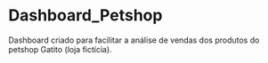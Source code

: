 # Dashboard_Petshop
Dashboard criado para facilitar a análise de vendas dos produtos do petshop Gatito (loja fictícia).
